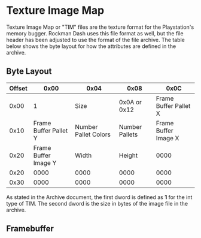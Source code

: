 # Texture Image Map

Texture Image Map or "TIM" files are the texture format for the 
Playstation's memory bugger. Rockman Dash uses this file format
as well, but the file header has been adjusted to use the format
of the file archive. The table below shows the byte layout for
how the attributes are defined in the archive.

## Byte Layout

|   Offset   | 0x00 | 0x04 | 0x08 | 0x0C |
|------|------|------|------|------|
| 0x00 | 1 | Size | 0x0A or 0x12 | Frame Buffer Pallet X |
| 0x10 | Frame Buffer Pallet Y | Number Pallet Colors | Number Pallets | Frame Buffer Image X |
| 0x20 | Frame Buffer Image Y | Width | Height | 0000 |
| 0x20 | 0000 | 0000 | 0000 | 0000 |
| 0x30 | 0000 | 0000 | 0000 | 0000 |

As stated in the Archive document, the first dword is defined as
**1** for the int type of TIM. The second dword is the size in bytes
of the image file in the archive. 

## Framebuffer
